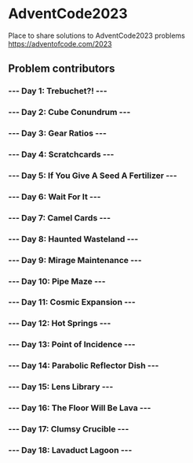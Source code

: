 # AdventCode2023

Place to share solutions to AdventCode2023 problems
<https://adventofcode.com/2023>

## Problem contributors

### --- Day 1: Trebuchet?! ---

### --- Day 2: Cube Conundrum ---

### --- Day 3: Gear Ratios ---

### --- Day 4: Scratchcards ---

### --- Day 5: If You Give A Seed A Fertilizer ---

### --- Day 6: Wait For It ---

### --- Day 7: Camel Cards ---

### --- Day 8: Haunted Wasteland ---

### --- Day 9: Mirage Maintenance ---

### --- Day 10: Pipe Maze ---

### --- Day 11: Cosmic Expansion ---

### --- Day 12: Hot Springs ---

### --- Day 13: Point of Incidence ---

### --- Day 14: Parabolic Reflector Dish ---

### --- Day 15: Lens Library ---

### --- Day 16: The Floor Will Be Lava ---

### --- Day 17: Clumsy Crucible ---

### --- Day 18: Lavaduct Lagoon ---
